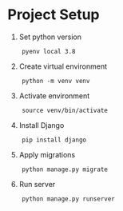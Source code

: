 # Project Setup

1. Set python version

```
    pyenv local 3.8
```

2. Create virtual environment

```
    python -m venv venv
```

3. Activate environment

```
    source venv/bin/activate
```

4. Install Django

```
    pip install django
```


5. Apply migrations

```
    python manage.py migrate
```

6. Run server
```
    python manage.py runserver
```
